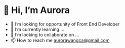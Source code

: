 # 👋 Hi, I’m Aurora
- 👀 I’m looking for opportunity of Front End Developer
- 🌱 I’m currently learning ...
- 💞️ I’m looking to collaborate on ...
- 📫 How to reach me aurorawangca@gmail.com

<!---
AuroraRW/AuroraRW is a ✨ special ✨ repository because its `README.md` (this file) appears on your GitHub profile.
You can click the Preview link to take a look at your changes.
--->
